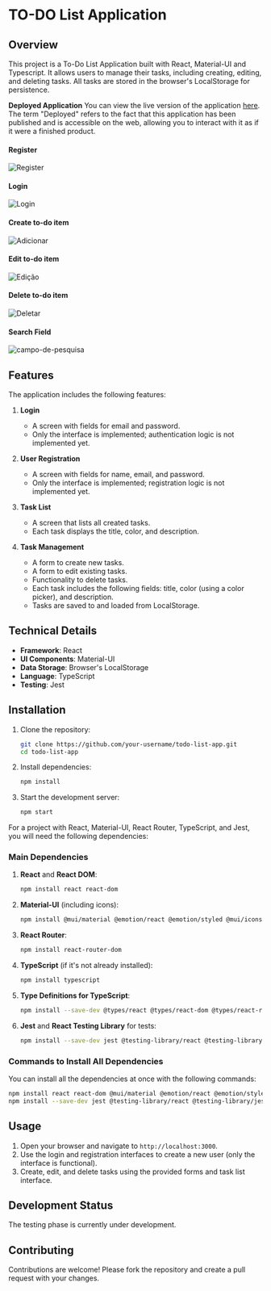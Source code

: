# TO-DO List Application

## Overview
This project is a To-Do List Application built with React, Material-UI and Typescript. It allows users to manage their tasks, including creating, editing, and deleting tasks. All tasks are stored in the browser's LocalStorage for persistence.

**Deployed Application** 
You can view the live version of the application [here](https://todo-list-qbkmdggo0-leticias-projects-75b084f9.vercel.app). 
The term "Deployed" refers to the fact that this application has been published and is accessible on the web, allowing you to interact with it as if it were a finished product.

#### Register
![Register](https://github.com/user-attachments/assets/55338f94-40ea-4b78-a3a3-99734c1f336b)

#### Login 
![Login](https://github.com/user-attachments/assets/b25163da-6e04-4929-9bb3-5447dd9cb13c)

#### Create to-do item
![Adicionar](https://github.com/user-attachments/assets/b071e370-c3d3-4ba8-8916-6c985e3d3a68)

#### Edit to-do item
![Edição](https://github.com/user-attachments/assets/a2a04c5b-1911-4eea-a5db-64f605d2a5c0)

#### Delete to-do item
![Deletar](https://github.com/user-attachments/assets/c16a51ad-0080-4ae5-ac35-eca1e77f3efb)

#### Search Field
![campo-de-pesquisa](https://github.com/user-attachments/assets/04890a1b-ce58-4807-8782-77aaf528333f)


## Features
The application includes the following features:

1. **Login**
   - A screen with fields for email and password.
   - Only the interface is implemented; authentication logic is not implemented yet.

2. **User Registration**
   - A screen with fields for name, email, and password.
   - Only the interface is implemented; registration logic is not implemented yet.

3. **Task List**
   - A screen that lists all created tasks.
   - Each task displays the title, color, and description.

4. **Task Management**
   - A form to create new tasks.
   - A form to edit existing tasks.
   - Functionality to delete tasks.
   - Each task includes the following fields: title, color (using a color picker), and description.
   - Tasks are saved to and loaded from LocalStorage.

## Technical Details
- **Framework**: React
- **UI Components**: Material-UI
- **Data Storage**: Browser's LocalStorage
- **Language**: TypeScript
- **Testing**: Jest

## Installation

1. Clone the repository:
   ```sh
   git clone https://github.com/your-username/todo-list-app.git
   cd todo-list-app
   ```

2. Install dependencies:
   ```sh
   npm install
   ```

3. Start the development server:
   ```sh
   npm start
   ```
   
For a project with React, Material-UI, React Router, TypeScript, and Jest, you will need the following dependencies:

### Main Dependencies

1. **React** and **React DOM**:
   ```sh
   npm install react react-dom
   ```

2. **Material-UI** (including icons):
   ```sh
   npm install @mui/material @emotion/react @emotion/styled @mui/icons-material
   ```

3. **React Router**:
   ```sh
   npm install react-router-dom
   ```

4. **TypeScript** (if it's not already installed):
   ```sh
   npm install typescript
   ```

5. **Type Definitions for TypeScript**:
   ```sh
   npm install --save-dev @types/react @types/react-dom @types/react-router-dom
   ```

6. **Jest** and **React Testing Library** for tests:
   ```sh
   npm install --save-dev jest @testing-library/react @testing-library/jest-dom @testing-library/user-event @types/jest
   ```

### Commands to Install All Dependencies

You can install all the dependencies at once with the following commands:

```sh
npm install react react-dom @mui/material @emotion/react @emotion/styled @mui/icons-material react-router-dom typescript
npm install --save-dev jest @testing-library/react @testing-library/jest-dom @testing-library/user-event @types/jest @types/react @types/react-dom @types/react-router-dom
```

## Usage
1. Open your browser and navigate to `http://localhost:3000`.
2. Use the login and registration interfaces to create a new user (only the interface is functional).
3. Create, edit, and delete tasks using the provided forms and task list interface.

## Development Status
The testing phase is currently under development.

## Contributing
Contributions are welcome! Please fork the repository and create a pull request with your changes.

